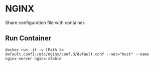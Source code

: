 # NGINX

Share configuration file with container.

## Run Container

```
docker run -it -v [Path to default.conf]:/etc/nginx/conf.d/default.conf --net="host" --name nginx-server nginx:stable
```
